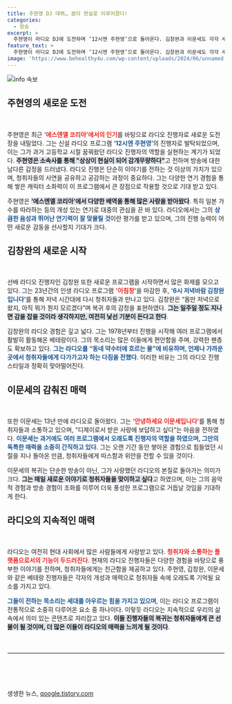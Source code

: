 ```yaml
---
title: 주현영 DJ 데뷔… 꿈이 현실로 이루어졌다!
categories:
  - 방송
excerpt: >
  주현영이 라디오 DJ에 도전하며 ‘12시엔 주현영’으로 돌아온다. 김창완과 이문세도 각각 새로운 프로그램으로 청취자들과 만난다. 이들은 유머와 감동을 선사하며 모든 세대를 아우르는 라디오의 매력을 이어간다!
feature_text: >
  주현영이 라디오 DJ에 도전하며 ‘12시엔 주현영’으로 돌아온다. 김창완과 이문세도 각각 새로운 프로그램으로 청취자들과 만난다. 이들은 유머와 감동을 선사하며 모든 세대를 아우르는 라디오의 매력을 이어간다!
image: 'https://www.behealthy4u.com/wp-content/uploads/2024/06/unnamed-file.png'
---
```


<p><img src="https://www.behealthy4u.com/wp-content/uploads/2024/06/unnamed-file.png" alt="info 속보" /></p>

<h2 data-ke-size="size26">주현영의 새로운 도전</h2>

<p data-ke-size="size16">&nbsp;</p>

<p>주현영은 최근 <b><span style="color: #ee2323;">‘에스엔엘 코리아’에서의 인기</span></b>를 바탕으로 라디오 진행자로 새로운 도전장을 내밀었다. 그는 신설 라디오 프로그램 <b><span style="color: #1a5490;">‘12시엔 주현영’</span></b>의 진행자로 발탁되었으며, 이는 그가 과거 고등학교 시절 꿈꿔왔던 라디오 진행자의 역할을 실현하는 계기가 되었다. <b><span style="background-color: #21538527;">주현영은 소속사를 통해 "상상이 현실이 되어 감개무량하다"</span></b>고 전하며 방송에 대한 남다른 감정을 드러냈다. 라디오 진행은 단순히 이야기를 전하는 것 이상의 가치가 있으며, 청취자들의 사연을 공유하고 공감하는 과정이 중요하다. 그는 다양한 연기 경험을 통해 쌓은 캐릭터 소화력이 이 프로그램에서 큰 장점으로 작용할 것으로 기대 받고 있다.</p>

<p>주현영은 <b><span style="background-color: #21538527;">‘에스엔엘 코리아’에서 다양한 배역을 통해 많은 사랑을 받아왔다</span></b>. 특히 일본 가수를 따라하는 등의 개성 있는 연기로 대중의 관심을 끈 바 있다. 라디오에서는 그의 <b><span style="color: #1a5490;">상큼한 음성과 뛰어난 연기력이 잘 맞물릴 것</span></b>이란 평가를 받고 있으며, 그의 진행 능력이 어떤 새로운 감동을 선사할지 기대가 크다.</p>

<h2 data-ke-size="size26">김창완의 새로운 시작</h2>

<p data-ke-size="size16">&nbsp;</p>

<p>선배 라디오 진행자인 김창완 또한 새로운 프로그램을 시작하면서 많은 화제를 모으고 있다. 그는 23년간의 인생 라디오 프로그램 <b><span style="color: #ee2323;">'아침창'</span></b>을 마감한 후, <b><span style="color: #1a5490;">‘6시 저녁바람 김창완입니다’</span></b>를 통해 저녁 시간대에 다시 청취자들과 만나고 있다. 김창완은 “몸만 저녁으로 왔지, 아직 뭐가 뭔지 모르겠다”며 복귀 후의 감정을 표현하였다. <b><span style="background-color: #21538527;">그는 일주일 정도 지나면 감을 잡을 것이라 생각하지만, 여전히 낯선 기분이 든다고 한다</span></b>.</p>

<p>김창완의 라디오 경험은 깊고 넓다. 그는 1978년부터 진행을 시작해 여러 프로그램에서 활발히 활동해온 베테랑이다. 그의 목소리는 많은 이들에게 편안함을 주며, 강력한 팬층도 확보하고 있다. <b><span style="color: #1a5490;">그는 라디오를 “동네 약수터에 흐르는 물”에 비유하며, 언제나 가까운 곳에서 청취자들에게 다가가고자 하는 다짐을 전했다</span></b>. 이러한 비유는 그의 라디오 진행 스타일과 정확히 맞아떨어진다.</p>

<h2 data-ke-size="size26">이문세의 감춰진 매력</h2>

<p data-ke-size="size16">&nbsp;</p>

<p>또한 이문세는 13년 만에 라디오로 돌아왔다. 그는 <b><span style="color: #ee2323;">‘안녕하세요 이문세입니다’</span></b>를 통해 청취자들과 소통하고 있으며, “디제이로서 받은 사랑에 보답하고 싶다”는 마음을 전하였다. <b><span style="color: #1a5490;">이문세는 과거에도 여러 프로그램에서 오래도록 진행자의 역할을 하였으며, 그만의 독특한 매력을 소중히 간직하고 있다</span></b>. 그는 오랜 기간 동안 쌓아온 경험으로 힘들었던 시절을 지나 돌아온 만큼, 청취자들에게 따스함과 위안을 전할 수 있을 것이다. </p>

<p>이문세의 복귀는 단순한 방송이 아닌, 그가 사랑했던 라디오의 본질로 돌아가는 의미가 크다. <b><span style="background-color: #21538527;">그는 매일 새로운 이야기로 청취자들을 맞이하고 싶다</span></b>고 하였으며, 이는 그의 음악적 경험과 방송 경험이 조화를 이루어 더욱 풍성한 프로그램으로 거듭날 것임을 기대하게 한다. </p>

<h2 data-ke-size="size26">라디오의 지속적인 매력</h2>

<p data-ke-size="size16">&nbsp;</p>

<p>라디오는 여전히 현대 사회에서 많은 사람들에게 사랑받고 있다. <b><span style="color: #ee2323;">청취자와 소통하는 플랫폼으로서의 기능이 두드러진다</span></b>. 현재의 라디오 진행자들은 다양한 경험을 바탕으로 풍부한 이야기를 전하며, 청취자들에게는 친근함을 제공하고 있다. 주현영, 김창완, 이문세와 같은 베테랑 진행자들은 각자의 개성과 매력으로 청취자들 속에 오래도록 기억될 요소를 가지고 있다.</p>

<p><b><span style="color: #1a5490;">그들이 전하는 목소리는 세대를 아우르는 힘을 가지고 있으며</span></b>, 이는 라디오 프로그램이 전통적으로 소중히 다루어온 요소 중 하나이다. 이렇듯 라디오는 지속적으로 우리의 삶 속에서 의미 있는 콘텐츠로 자리잡고 있다. <b><span style="background-color: #21538527;">이들 진행자들의 복귀는 청취자들에게 큰 선물이 될 것이며, 더 많은 이들이 라디오의 매력을 느끼게 될 것이다</span></b>.</p>

<hr style="border: 1px solid #ddd; margin: 50px 0;">

<p data-ke-size="size16">&nbsp;</p>
생생한 뉴스, <a href="https://qoogle.tistory.com" rel="dofollow">qoogle.tistory.com</a>


